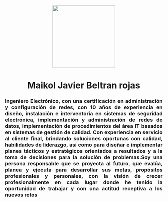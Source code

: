 <div id="header" align="center">
    <img src="https://media.licdn.com/dms/image/C4E03AQGsRRIcPo6xmg/profile-displayphoto-shrink_800_800/0/1634824410772?e=1683158400&v=beta&t=mDp49JDdHX4EjOnen_DP9h3yH7LtcshR_vd4G8Sfk2c" width="200" />
    <h1 align="center">Maikol Javier Beltran rojas </h1>
    <h3 align="justify">Ingeniero Electrónico, con una certificación en administración y configuración de redes, con 10 años de experiencia en diseño, instalación e interventoría en sistemas de seguridad electrónica, implementación y administración de redes de datos, implementación de procedimientos del área IT basados en sistemas de gestión de calidad. Con experiencia en servicio al cliente final, brindando soluciones oportunas con calidad, habilidades de liderazgo, así como para diseñar e implementar planes tácticos y estratégicos orientados a resultados y a la toma de decisiones para la solución de problemas.Soy una persona responsable que se proyecta al futuro, que evalúa, planea y ejecuta para desarrollar sus metas, propósitos profesionales y personales, con la visión de crecer profesionalmente en cada lugar donde he tenido la oportunidad de trabajar y con una actitud receptiva a los nuevos retos</h3>

</div>
